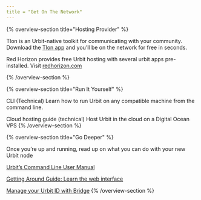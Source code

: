 ```yaml
---
title = "Get On The Network"
---
```

{% overview-section title="Hosting Provider" %}

Tlon is an Urbit-native toolkit for communicating with your community.
Download the [Tlon app](https://tlon.io) and you’ll be on the network for free in seconds.

Red Horizon provides free Urbit hosting with several urbit apps pre-installed.
Visit [redhorizon.com](https://redhorizon.com)

{% /overview-section %}

{% overview-section title="Run It Yourself" %}

CLI (Technical)
Learn how to run Urbit on any compatible machine from the command line.

Cloud hosting guide (technical)
Host Urbit in the cloud on a Digital Ocean VPS
{% /overview-section %}

{% overview-section title="Go Deeper" %}

Once you’re up and running, read up on what you can do with your new Urbit node

[Urbit’s Command Line User Manual]()

[Getting Around Guide: Learn the web interface]()

[Manage your Urbit ID with Bridge]()
{% /overview-section %}
